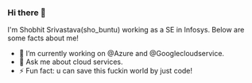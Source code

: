 ### Hi there 👋
I'm Shobhit Srivastava(sho_buntu) working as a SE in Infosys.
Below are some facts about me!


- 🔭 I’m currently working on @Azure and @Googlecloudservice.
- 💬 Ask me about cloud services.
- ⚡ Fun fact: u can save this fuckin world by just code!

